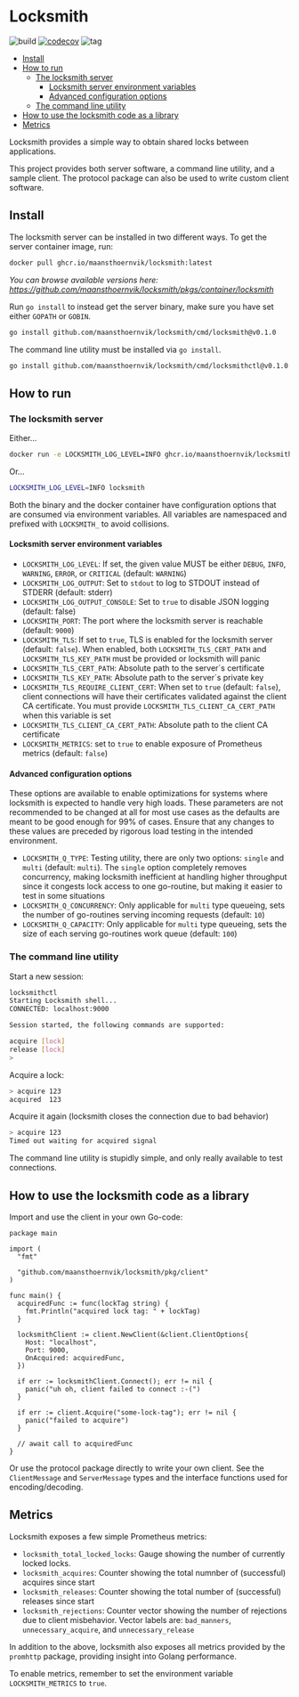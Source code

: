 # Locksmith <!-- omit in toc -->

![build](https://github.com/maansthoernvik/locksmith/actions/workflows/build.yml/badge.svg)
[![codecov](https://codecov.io/gh/maansthoernvik/locksmith/graph/badge.svg?token=6MrGbVWC5b)](https://codecov.io/gh/maansthoernvik/locksmith)
![tag](https://img.shields.io/github/v/tag/maansthoernvik/locksmith?label=latest%20version)

- [Install](#install)
- [How to run](#how-to-run)
  - [The locksmith server](#the-locksmith-server)
    - [Locksmith server environment variables](#locksmith-server-environment-variables)
    - [Advanced configuration options](#advanced-configuration-options)
  - [The command line utility](#the-command-line-utility)
- [How to use the locksmith code as a library](#how-to-use-the-locksmith-code-as-a-library)
- [Metrics](#metrics)


Locksmith provides a simple way to obtain shared locks between applications.

This project provides both server software, a command line utility, and a sample client. The protocol package can also be used to write custom client software.

## Install

The locksmith server can be installed in two different ways. To get the server container image, run:

```bash
docker pull ghcr.io/maansthoernvik/locksmith:latest
```
*You can browse available versions here: https://github.com/maansthoernvik/locksmith/pkgs/container/locksmith*

Run `go install` to instead get the server binary, make sure you have set either `GOPATH` or `GOBIN`.

```bash
go install github.com/maansthoernvik/locksmith/cmd/locksmith@v0.1.0
```

The command line utility must be installed via `go install`.

```bash
go install github.com/maansthoernvik/locksmith/cmd/locksmithctl@v0.1.0
```

## How to run

### The locksmith server

Either...
```bash
docker run -e LOCKSMITH_LOG_LEVEL=INFO ghcr.io/maansthoernvik/locksmith:latest
```

Or...
```bash
LOCKSMITH_LOG_LEVEL=INFO locksmith
```

Both the binary and the docker container have configuration options that are consumed via environment variables. All variables are namespaced and prefixed with `LOCKSMITH_` to avoid collisions.

#### Locksmith server environment variables

- `LOCKSMITH_LOG_LEVEL`: If set, the given value MUST be either `DEBUG`, `INFO`, `WARNING`, `ERROR`, or `CRITICAL` (default: `WARNING`)
- `LOCKSMITH_LOG_OUTPUT`: Set to `stdout` to log to STDOUT instead of STDERR (default: stderr)
- `LOCKSMITH_LOG_OUTPUT_CONSOLE`: Set to `true` to disable JSON logging (default: false)
- `LOCKSMITH_PORT`: The port where the locksmith server is reachable (default: `9000`)
- `LOCKSMITH_TLS`: If set to `true`, TLS is enabled for the locksmith server (default: `false`). When enabled, both `LOCKSMITH_TLS_CERT_PATH` and `LOCKSMITH_TLS_KEY_PATH` must be provided or locksmith will panic
- `LOCKSMITH_TLS_CERT_PATH`: Absolute path to the server´s certificate
- `LOCKSMITH_TLS_KEY_PATH`: Absolute path to the server´s private key
- `LOCKSMITH_TLS_REQUIRE_CLIENT_CERT`: When set to `true` (default: `false`), client connections will have their certificates validated against the client CA certificate. You must provide `LOCKSMITH_TLS_CLIENT_CA_CERT_PATH` when this variable is set
- `LOCKSMITH_TLS_CLIENT_CA_CERT_PATH`: Absolute path to the client CA certificate
- `LOCKSMITH_METRICS`: set to `true` to enable exposure of Prometheus metrics (default: `false`)

#### Advanced configuration options

These options are available to enable optimizations for systems where locksmith is expected to handle very high loads. These parameters are not recommended to be changed at all for most use cases as the defaults are meant to be good enough for 99% of cases. Ensure that any changes to these values are preceded by rigorous load testing in the intended environment.

- `LOCKSMITH_Q_TYPE`: Testing utility, there are only two options: `single` and `multi` (default: `multi`). The `single` option completely removes concurrency, making locksmith inefficient at handling higher throughput since it congests lock access to one go-routine, but making it easier to test in some situations
- `LOCKSMITH_Q_CONCURRENCY`: Only applicable for `multi` type queueing, sets the number of go-routines serving incoming requests (default: `10`)
- `LOCKSMITH_Q_CAPACITY`: Only applicable for `multi` type queueing, sets the size of each serving go-routines work queue (default: `100`)

### The command line utility

Start a new session:

```bash
locksmithctl
Starting Locksmith shell...
CONNECTED: localhost:9000

Session started, the following commands are supported:

acquire [lock]
release [lock]
> 
```

Acquire a lock:

```bash
> acquire 123
acquired  123
```

Acquire it again (locksmith closes the connection due to bad behavior)

```bash
> acquire 123
Timed out waiting for acquired signal
```

The command line utility is stupidly simple, and only really available to test connections.

## How to use the locksmith code as a library

Import and use the client in your own Go-code:

```golang
package main

import (
  "fmt"

  "github.com/maansthoernvik/locksmith/pkg/client"
)

func main() {
  acquiredFunc := func(lockTag string) {
    fmt.Println("acquired lock tag: " + lockTag)
  }

  locksmithClient := client.NewClient(&client.ClientOptions{
    Host: "localhost",
    Port: 9000,
    OnAcquired: acquiredFunc,
  })

  if err := locksmithClient.Connect(); err != nil {
    panic("uh oh, client failed to connect :-(")
  }

  if err := client.Acquire("some-lock-tag"); err != nil {
    panic("failed to acquire")
  }

  // await call to acquiredFunc
}
```

Or use the protocol package directly to write your own client. See the `ClientMessage` and `ServerMessage` types and the interface functions used for encoding/decoding.

## Metrics

Locksmith exposes a few simple Prometheus metrics:

 - `locksmith_total_locked_locks`: Gauge showing the number of currently locked locks.
 - `locksmith_acquires`: Counter showing the total numnber of (successful) acquires since start
 - `locksmith_releases`: Counter showing the total number of (successful) releases since start
 - `locksmith_rejections`: Counter vector showing the number of rejections due to client misbehavior. Vector labels are: `bad_manners`, `unnecessary_acquire`, and `unnecessary_release`

In addition to the above, locksmith also exposes all metrics provided by the `promhttp` package, providing insight into Golang performance.

To enable metrics, remember to set the environment variable `LOCKSMITH_METRICS` to `true`.

